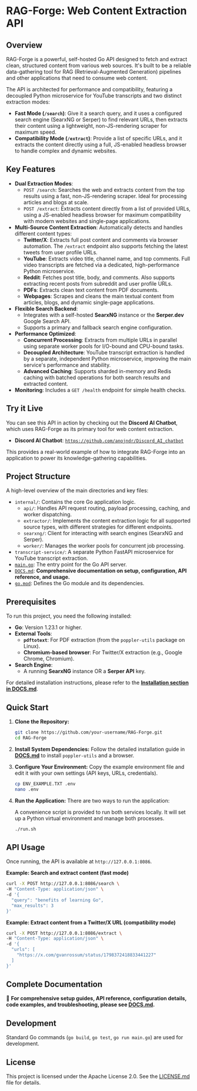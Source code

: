 # RAG-Forge: Web Content Extraction API

## Overview

RAG-Forge is a powerful, self-hosted Go API designed to fetch and extract clean, structured content from various web sources. It's built to be a reliable data-gathering tool for RAG (Retrieval-Augmented Generation) pipelines and other applications that need to consume web content.

The API is architected for performance and compatibility, featuring a decoupled Python microservice for YouTube transcripts and two distinct extraction modes:
- **Fast Mode (`/search`)**: Give it a search query, and it uses a configured search engine (SearxNG or Serper) to find relevant URLs, then extracts their content using a lightweight, non-JS-rendering scraper for maximum speed.
- **Compatibility Mode (`/extract`)**: Provide a list of specific URLs, and it extracts the content directly using a full, JS-enabled headless browser to handle complex and dynamic websites.

## Key Features

*   **Dual Extraction Modes**:
    *   `POST /search`: Searches the web and extracts content from the top results using a fast, non-JS-rendering scraper. Ideal for processing articles and blogs at scale.
    *   `POST /extract`: Extracts content directly from a list of provided URLs, using a JS-enabled headless browser for maximum compatibility with modern websites and single-page applications.
*   **Multi-Source Content Extraction**: Automatically detects and handles different content types:
    *   **Twitter/X**: Extracts full post content and comments via browser automation. The `/extract` endpoint also supports fetching the latest tweets from user profile URLs.
    *   **YouTube**: Extracts video title, channel name, and top comments. Full video transcripts are fetched via a dedicated, high-performance Python microservice.
    *   **Reddit**: Fetches post title, body, and comments. Also supports extracting recent posts from subreddit and user profile URLs.
    *   **PDFs**: Extracts clean text content from PDF documents.
    *   **Webpages**: Scrapes and cleans the main textual content from articles, blogs, and dynamic single-page applications.
*   **Flexible Search Backend**:
    *   Integrates with a self-hosted **SearxNG** instance or the **Serper.dev** Google Search API.
    *   Supports a primary and fallback search engine configuration.
*   **Performance Optimized**:
    *   **Concurrent Processing**: Extracts from multiple URLs in parallel using separate worker pools for I/O-bound and CPU-bound tasks.
    *   **Decoupled Architecture**: YouTube transcript extraction is handled by a separate, independent Python microservice, improving the main service's performance and stability.
    *   **Advanced Caching**: Supports sharded in-memory and Redis caching with batched operations for both search results and extracted content.
   *   **Monitoring**: Includes a `GET /health` endpoint for simple health checks.
   
## Try it Live

You can see this API in action by checking out the **Discord AI Chatbot**, which uses RAG-Forge as its primary tool for web content extraction.

*   **Discord AI Chatbot**: [`https://github.com/anojndr/Discord_AI_chatbot`](https://github.com/anojndr/Discord_AI_chatbot)

This provides a real-world example of how to integrate RAG-Forge into an application to power its knowledge-gathering capabilities.

## Project Structure

A high-level overview of the main directories and key files:

*   `internal/`: Contains the core Go application logic.
    *   `api/`: Handles API request routing, payload processing, caching, and worker dispatching.
    *   `extractor/`: Implements the content extraction logic for all supported source types, with different strategies for different endpoints.
    *   `searxng/`: Client for interacting with search engines (SearxNG and Serper).
    *   `worker/`: Manages the worker pools for concurrent job processing.
*   `transcript-service/`: A separate Python FastAPI microservice for YouTube transcript extraction.
*   [`main.go`](main.go): The entry point for the Go API server.
*   [`DOCS.md`](DOCS.md): **Comprehensive documentation on setup, configuration, API reference, and usage.**
*   [`go.mod`](go.mod): Defines the Go module and its dependencies.

## Prerequisites

To run this project, you need the following installed:

*   **Go**: Version 1.23.1 or higher.
*   **External Tools**:
	*   **`pdftotext`**: For PDF extraction (from the `poppler-utils` package on Linux).
	*   **Chromium-based browser**: For Twitter/X extraction (e.g., Google Chrome, Chromium).
*   **Search Engine**:
	*   A running **SearxNG** instance OR a **Serper API** key.

For detailed installation instructions, please refer to the **[Installation section in DOCS.md](DOCS.md)**.

## Quick Start

1.  **Clone the Repository:**
    ```bash
    git clone https://github.com/your-username/RAG-Forge.git
    cd RAG-Forge
    ```

2.  **Install System Dependencies:**
    Follow the detailed installation guide in **[DOCS.md](DOCS.md)** to install `poppler-utils` and a browser.

3.  **Configure Your Environment:**
    Copy the example environment file and edit it with your own settings (API keys, URLs, credentials).
    ```bash
    cp ENV_EXAMPLE.TXT .env
    nano .env
    ```

4.  **Run the Application:**
    There are two ways to run the application:
   
    A convenience script is provided to run both services locally. It will set up a Python virtual environment and manage both processes.
    ```bash
    ./run.sh
    ```

## API Usage

Once running, the API is available at `http://127.0.0.1:8086`.

**Example: Search and extract content (fast mode)**
```bash
curl -X POST http://127.0.0.1:8086/search \
-H "Content-Type: application/json" \
-d '{
  "query": "benefits of learning Go",
  "max_results": 3
}'
```

**Example: Extract content from a Twitter/X URL (compatibility mode)**
```bash
curl -X POST http://127.0.0.1:8086/extract \
-H "Content-Type: application/json" \
-d '{
  "urls": [
    "https://x.com/gvanrossum/status/1798372418833441227"
  ]
}'
```

## Complete Documentation

📖 **For comprehensive setup guides, API reference, configuration details, code examples, and troubleshooting, please see [DOCS.md](DOCS.md).**

## Development

Standard Go commands (`go build`, `go test`, `go run main.go`) are used for development.

## License

This project is licensed under the Apache License 2.0. See the [LICENSE.md](LICENSE.md) file for details.